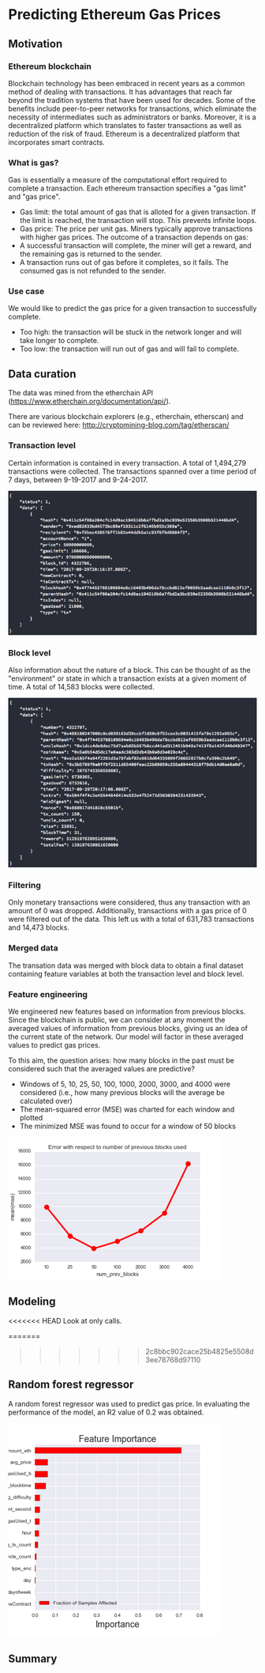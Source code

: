 # Predicting Ethereum Gas Prices

## Motivation 

### Ethereum blockchain

Blockchain technology has been embraced in recent years as a common method of dealing with transactions. It has advantages that reach far beyond the tradition systems that have been used for decades. Some of the benefits include peer-to-peer networks for transactions, which eliminate the necessity of intermediates such as administrators or banks. Moreover, it is a decentralized platform which translates to faster transactions as well as reduction of the risk of fraud. Ethereum is a decentralized platform that incorporates smart contracts.

### What is gas?

Gas is essentially a measure of the computational effort required to complete a transaction. Each ethereum transaction specifies a "gas limit" and "gas price". 
- Gas limit: the total amount of gas that is alloted for a given transaction. If the limit is reached, the transaction will stop. This prevents infinite loops.
- Gas price: The price per unit gas. Miners typically approve transactions with higher gas prices.
The outcome of a transaction depends on gas:
- A successful transaction will complete, the miner will get a reward, and the remaining gas is returned to the sender.
- A transaction runs out of gas before it completes, so it fails. The consumed gas is not refunded to the sender. 

### Use case

We would like to predict the gas price for a given transaction to successfully complete. 
- Too high: the transaction will be stuck in the network longer and will take longer to complete. 
- Too low: the transaction will run out of gas and will fail to complete. 

## Data curation

The data was mined from the etherchain API (https://www.etherchain.org/documentation/api/).

There are various blockchain explorers (e.g., etherchain, etherscan) and can be reviewed here: http://cryptomining-blog.com/tag/etherscan/

### Transaction level

Certain information is contained in every transaction. A total of 1,494,279 transactions were collected. The transactions spanned over a time period of 7 days, between 9-19-2017 and 9-24-2017.   

![alt text](images/transactions.png "transaction gethered from etherchain API")

### Block level 

Also information about the nature of a block. This can be thought of as the "environment" or state in which a transaction exists at a given moment of time. A total of 14,583 blocks were collected.

![alt text](images/blocks.png "block gethered from etherchain API")

### Filtering

Only monetary transactions were considered, thus any transaction with an amount of 0 was dropped. Additionally, transactions with a gas price of 0 were filtered out of the data. This left us with a total of 631,783 transactions and 14,473 blocks.  

### Merged data

The transation data was merged with block data to obtain a final dataset containing feature variables at both the transaction level and block level.

### Feature engineering

We engineered new features based on information from previous blocks. Since the blockchain is public, we can consider at any moment the averaged values of information from previous blocks, giving us an idea of the current state of the network. Our model will factor in these averaged values to predict gas prices.  

To this aim, the question arises: how many blocks in the past must be considered such that the averaged values are predictive? 
- Windows of 5, 10, 25, 50, 100, 1000, 2000, 3000, and 4000 were considered (i.e., how many previous blocks will the average be calculated over)
- The mean-squared error (MSE) was charted for each window and plotted
- The minimized MSE was found to occur for a window of 50 blocks

![alt text](images/mse_prev_blocks.png "Error with respect to the number of previous blocks")

## Modeling

<<<<<<< HEAD
Look at only calls.

=======
>>>>>>> 2c8bbc902cace25b4825e5508d3ee78768d97110
## Random forest regressor

A random forest regressor was used to predict gas price. In evaluating the performance of the model, an R2 value of 0.2 was obtained. 

![alt text](images/feat_import_50.png "feature importances from random forest")

## Summary
